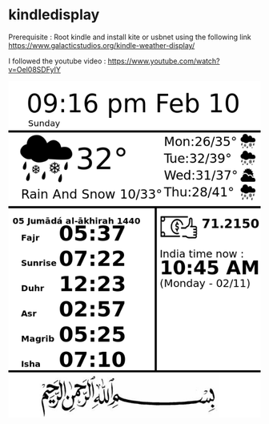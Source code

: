 # kindledisplay
Prerequisite :
Root kindle and install kite or usbnet using the following link
https://www.galacticstudios.org/kindle-weather-display/

I followed the youtube video :
https://www.youtube.com/watch?v=Oel08SDFyIY

![alt text](https://github.com/rmazumder/kindledisplay/blob/master/weather-script-output-tme.png)


